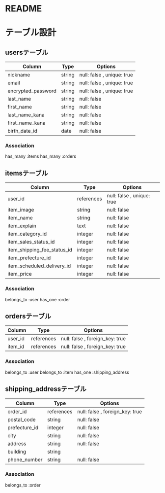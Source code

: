 # README

# テーブル設計

## usersテーブル

| Column              | Type   | Options                    |
| ------------------- | ------ | -------------------------- |
| nickname            | string | null: false , unique: true |
| email               | string | null: false , unique: true |
| encrypted_password  | string | null: false , unique: true |
| last_name           | string | null: false                |
| first_name          | string | null: false                |
| last_name_kana      | string | null: false                |
| first_name_kana     | string | null: false                |
| birth_date_id       | date   | null: false                |

### Association
has_many :items
has_many :orders

## itemsテーブル

| Column                      | Type       | Options                   |
| --------------------------- | ---------- | ------------------------- |
| user_id                     | references | null: false , unique: true|
| item_image                  | string     | null: false               |
| item_name                   | string     | null: false               |
| item_explain                | text       | null: false               |
| item_category_id            | integer    | null: false               |
| item_sales_status_id        | integer    | null: false               |
| item_shipping_fee_status_id | integer    | null: false               |
| item_prefecture_id          | integer    | null: false               |
| item_scheduled_delivery_id  | integer    | null: false               |
| item_price                  | integer    | null: false               |

### Association
belongs_to :user
has_one :order

## ordersテーブル

| Column             | Type       | Options                         |
| ------------------ | ---------- | ------------------------------- |
| user_id            | references | null: false , foreign_key: true |
| item_id            | references | null: false , foreign_key: true |

### Association

belongs_to :user
belongs_to :item
has_one :shipping_address

## shipping_addressテーブル

| Column             | Type       | Options                         |
| ------------------ | ---------- | ------------------------------- |
| order_id           | references | null: false , foreign_key: true |
| postal_code        | string     | null: false                     |
| prefecture_id      | integer    | null: false                     |
| city               | string     | null: false                     |
| address            | string     | null: false                     |
| building           | string     |                                 |
| phone_number       | string     | null: false                     |

### Association
belongs_to :order